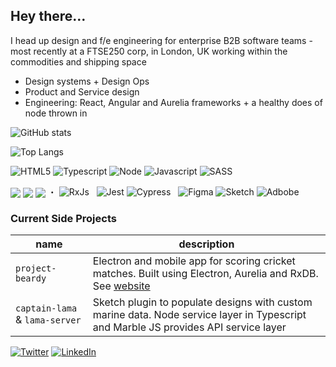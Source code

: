 ## Hey there…

I head up design and f/e engineering for enterprise B2B software teams - most recently at a FTSE250 corp, in London, UK working within the commodities and shipping space

* Design systems + Design Ops
* Product and Service design
* Engineering: React, Angular and Aurelia frameworks + a healthy does of node thrown in

![GitHub stats](https://github-readme-stats.vercel.app/api?username=pete-hotchkiss&count_private=true&show_icons=true&custom_title=Stato%20!&hide=stars)

![Top Langs](https://github-readme-stats.vercel.app/api/top-langs/?username=pete-hotchkiss&layout=compact&count_private=true&exclude_repo=gulp-svg2ttf,jedi-count-files,sassdoc-extras,svg2ttf,gulp-sass-external-variables,sassdoc-example,textcomplete.contenteditable,gulp-svgicons2svgfont,textcomplete,gulp-iconfont,gulp-dynamic-name,sassdoc-extras,textcomplete)


![HTML5](https://img.shields.io/badge/html5-%23fafafa.svg?&style=for-the-badge&logo=html5&logoColor=E34F26) ![Typescript](https://img.shields.io/badge/typescript-%23fafafa.svg?&style=for-the-badge&logo=typescript&logoColor=007ACC) ![Node](https://img.shields.io/badge/node.js-%23fafafa.svg?&style=for-the-badge&logo=node.js&logoColor=43853D) ![Javascript](https://img.shields.io/badge/javascript-%23fafafa.svg?&style=for-the-badge&logo=javascript&logoColor=F0C527) ![SASS](https://img.shields.io/badge/SASS-%23FAFAFA.svg?&style=for-the-badge&logo=SASS&logoColor=hotpink)

<img src="https://img.shields.io/badge/aurelia-%23FAFAFA.svg?&style=for-the-badge&logo=aurelia&logoColor=ED2B88" valign="middle"> <img src="https://img.shields.io/badge/react-%23FAFAFA.svg?&style=for-the-badge&logo=react&logoColor=20232a" valign="middle"> <img src="https://img.shields.io/badge/angular-%23FAFAFA.svg?&style=for-the-badge&logo=angular&logoColor=DD0031" valign="middle"> ・ ![RxJs](https://img.shields.io/badge/rxjs-%23FAFAFA.svg?&style=for-the-badge&logo=reactivex&logoColor=B7178C) ‎  ‎ ![Jest](https://img.shields.io/badge/-jest-%23FAFAFA?&style=for-the-badge&logo=jest&logoColor=C21325) ![Cypress](https://img.shields.io/badge/-cypress-%23FAFAFA?&style=for-the-badge&logo=cypress&logoColor=058a5e) ‎  ‎ ![Figma](https://img.shields.io/badge/figma-%23FAFAFA.svg?&style=for-the-badge&logo=figma&logoColor=F24E1E) ![Sketch](https://img.shields.io/badge/Sketch-%23FAFAFA.svg?&style=for-the-badge&logo=Sketch&logoColor=CE9D15) ![Adbobe](https://img.shields.io/badge/adobe-%23FAFAFA.svg?&style=for-the-badge&logo=adobe&logoColor=FF0000)

### Current Side Projects
|name|description|
|---|---|
|`project-beardy`| Electron and mobile app for scoring cricket matches. Built using Electron, Aurelia and RxDB. See [website](http://projectbeardy.app) |
|`captain-lama` & `lama-server`| Sketch plugin to populate designs with custom marine data. Node service layer in Typescript and Marble JS provides API service layer |

[![Twitter](https://img.shields.io/badge/@petehotchkiss-%231DA1F2.svg?&style=for-the-badge&logo=Twitter&logoColor=white)](https://twitter.com/pete-hotchkiss)
[![LinkedIn](https://img.shields.io/badge/linkedin-%230077B5.svg?&style=for-the-badge&logo=linkedin&logoColor=white)](https://www.linkedin.com/in/petehotchkiss/)
